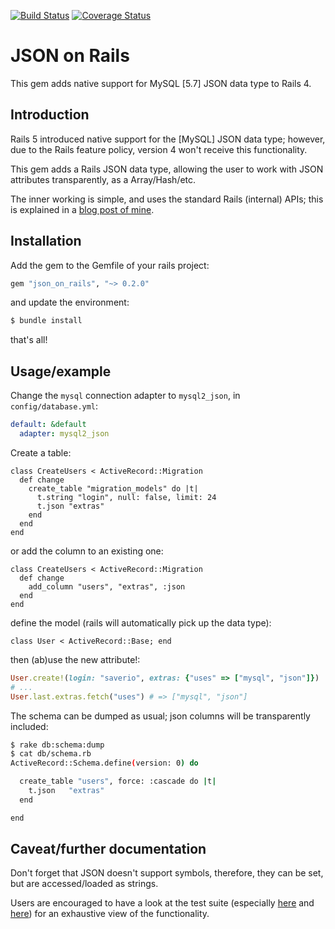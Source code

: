 [![Build Status](https://travis-ci.org/saveriomiroddi/json_on_rails.svg?branch=master)](https://travis-ci.org/saveriomiroddi/json_on_rails)
[![Coverage Status](https://coveralls.io/repos/github/saveriomiroddi/json_on_rails/badge.svg?branch=master)](https://coveralls.io/github/saveriomiroddi/json_on_rails?branch=master)

# JSON on Rails

This gem adds native support for MySQL [5.7] JSON data type to Rails 4.

## Introduction

Rails 5 introduced native support for the [MySQL] JSON data type; however, due to the Rails feature policy, version 4 won't receive this functionality.

This gem adds a Rails JSON data type, allowing the user to work with JSON attributes transparently, as a Array/Hash/etc.

The inner working is simple, and uses the standard Rails (internal) APIs; this is explained in a [blog post of mine](https://saveriomiroddi.github.io/Support-MySQL-native-JSON-data-type-in-Rails-4).

## Installation

Add the gem to the Gemfile of your rails project:

```ruby
gem "json_on_rails", "~> 0.2.0"
```

and update the environment:

```sh
$ bundle install
```

that's all!

## Usage/example

Change the `mysql` connection adapter to `mysql2_json`, in `config/database.yml`:

```yaml
default: &default
  adapter: mysql2_json
```

Create a table:

```
class CreateUsers < ActiveRecord::Migration
  def change
    create_table "migration_models" do |t|
      t.string "login", null: false, limit: 24
      t.json "extras"
    end
  end
end
```

or add the column to an existing one:

```
class CreateUsers < ActiveRecord::Migration
  def change
    add_column "users", "extras", :json
  end
end
```

define the model (rails will automatically pick up the data type):

```
class User < ActiveRecord::Base; end
```

then (ab)use the new attribute!:

```ruby
User.create!(login: "saverio", extras: {"uses" => ["mysql", "json"]})
# ...
User.last.extras.fetch("uses") # => ["mysql", "json"]
```

The schema can be dumped as usual; json columns will be transparently included:

```sh
$ rake db:schema:dump
$ cat db/schema.rb
ActiveRecord::Schema.define(version: 0) do

  create_table "users", force: :cascade do |t|
    t.json   "extras"
  end

end
```

## Caveat/further documentation

Don't forget that JSON doesn't support symbols, therefore, they can be set, but are accessed/loaded as strings.

Users are encouraged to have a look at the test suite (especially [here](spec/json_on_rails/json_attributes_spec.rb) and [here](spec/json_on_rails/arel_methods_spec.rb)) for an exhaustive view of the functionality.
